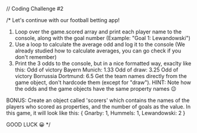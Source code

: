 // Coding Challenge #2

/*
Let's continue with our football betting app!

1. Loop over the game.scored array and print each player name to the console, along with the goal number (Example: "Goal 1: Lewandowski")
2. Use a loop to calculate the average odd and log it to the console (We already studied how to calculate averages, you can go check if you don't remember)
3. Print the 3 odds to the console, but in a nice formatted way, exaclty like this:
   Odd of victory Bayern Munich: 1.33
   Odd of draw: 3.25
   Odd of victory Borrussia Dortmund: 6.5
   Get the team names directly from the game object, don't hardcode them (except for "draw"). HINT: Note how the odds and the game objects have the same property names 😉

BONUS: Create an object called 'scorers' which contains the names of the players who scored as properties, and the number of goals as the value. In this game, it will look like this:
{
Gnarby: 1,
Hummels: 1,
Lewandowski: 2
}

GOOD LUCK 😀
*/